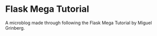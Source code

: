 # Flask Mega Tutorial 

A microblog made through following the Flask Mega Tutorial by Miguel Grinberg.
